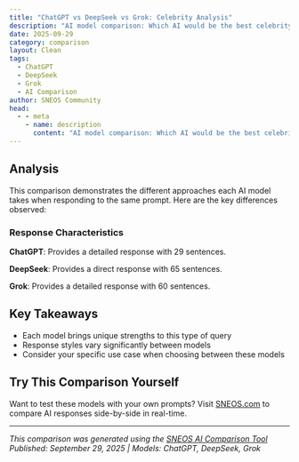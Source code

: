 ```yaml
---
title: "ChatGPT vs DeepSeek vs Grok: Celebrity Analysis"
description: "AI model comparison: Which AI would be the best celebrity personal assistant and why?..."
date: 2025-09-29
category: comparison
layout: Clean
tags:
  - ChatGPT
  - DeepSeek
  - Grok
  - AI Comparison
author: SNEOS Community
head:
  - - meta
    - name: description
      content: "AI model comparison: Which AI would be the best celebrity personal assistant and why?..."
---
```


<ChatComparison
  title="ChatGPT vs DeepSeek vs Grok: Celebrity Analysis"
  prompt="Which AI would be the best celebrity personal assistant and why?"
  :responses='{
    "ChatGPT": "The best AI for a celebrity personal assistant would need to excel in several key areas: managing complex schedules, handling high volumes of communication discreetly, providing personalized recommendations, ensuring privacy and security, and adapting to fast-changing and high-profile environments.\n\nHere are a few top AI options to consider, along with why one might stand out:\n\n1. **Google Assistant**\n   - **Strengths:** Excellent at scheduling and calendar management, integrates seamlessly with Google Workspace, strong natural language processing, and powerful search capabilities.\n   - **Limitations:** Privacy concerns, as data is processed through Google\u2019s servers.\n\n2. **Apple Siri**\n   - **Strengths:** Deep integration with the Apple ecosystem, strong privacy protections due to on-device processing, good at managing reminders, messages, and smart home features.\n   - **Limitations:** Less robust for complex multi-party scheduling and third-party app integrations compared to some competitors.\n\n3. **Amazon Alexa**\n   - **Strengths:** Wide range of third-party skills, good for managing smart home devices, shopping, and quick information retrieval.\n   - **Limitations:** Primarily voice-first and less focused on high-level administrative tasks.\n\n4. **Microsoft Cortana**\n   - **Strengths:** Integration with Microsoft Office and Outlook, strong for business-related tasks.\n   - **Limitations:** Has been scaled back in consumer markets, less focused on personal assistant functions now.\n\n5. **Specialized AI Concierges (e.g., x.ai, ClaraLabs)**\n   - **Strengths:** Designed specifically for scheduling meetings and managing communications on behalf of busy professionals.\n   - **Limitations:** May require human-in-the-loop support and may not cover broader assistant functions.\n\n6. **ChatGPT with API Integration**\n   - **Strengths:** Highly customizable conversational AI, can be integrated into existing workflows, excellent for drafting communications, managing information, and providing personalized support.\n   - **Limitations:** Needs custom development to integrate scheduling, reminders, and privacy controls.\n\n---\n\n### Best Choice: **A Custom-Integrated AI System Based on ChatGPT or Similar \u002B Google Workspace**\n\n**Why?**\n\n- **Personalization:** ChatGPT offers conversational depth and adaptability, allowing the assistant to understand nuanced requests, draft personalized messages, and manage complex inquiries.\n- **Integration:** Combining this with Google Workspace (Calendar, Gmail, Drive) allows seamless scheduling, email management, and document handling.\n- **Privacy and Control:** With proper custom development, data privacy and security protocols can be enforced according to the celebrity\u2019s preferences.\n- **Scalability:** The AI can be expanded with additional APIs (for travel bookings, social media monitoring, news alerts) tailored to the demands of a celebrity lifestyle.\n- **Human Oversight:** The AI can be complemented by a small human team who oversee sensitive matters, ensuring both efficiency and discretion.\n\n---\n\n### Summary\n\nWhile off-the-shelf assistants like Google Assistant or Siri are great for general tasks, a **custom AI assistant leveraging advanced conversational AI like ChatGPT combined with robust scheduling and communication tools (Google Workspace)** provides the flexibility, sophistication, and privacy controls ideal for managing a celebrity\u2019s complex, fast-moving, and high-profile personal and professional life.",
    "DeepSeek": "Excellent question. This isn\u0027t about which AI is \u0022best\u0022 overall, but which is best suited for the unique, demanding, and often bizarre life of a high-profile celebrity.\n\nThe short answer is: **There wouldn\u0027t be a single \u0022best\u0022 AI, but rather a highly customized, multi-layered system.** However, if we have to pick one from the current public-facing options, **ChatGPT-4o (or a future, even more advanced version) would be the most likely core, but it would require heavy integration with other specialized tools.**\n\nHere\u2019s a breakdown of why, looking at the key needs of a celebrity and which AI best addresses them.\n\n---\n\n### The Core Contender: A Custom-Tailored ChatGPT-4o\n\n**Why it\u0027s the frontrunner:**\n\n1.  **Multimodal Mastery:** A celebrity assistant needs to understand context from images, audio, and text. GPT-4o can process all of these in real-time.\n    *   **Scenario:** A celebrity takes a photo of a crowded restaurant. The AI can identify paparazzi in the background and suggest an alternative exit. Or, it can listen to a voicemail from a director, transcribe it, summarize the key points, and draft a response\u2014all in one go.\n\n2.  **Complex Reasoning and Nuance:** Celebrities deal with complex schedules, contract nuances, and sensitive social situations.\n    *   **Scenario:** \u0022My agent says the contract for the movie in Budapest has a \u0027force majeure\u0027 clause that conflicts with my endorsement deal in Japan. Explain the conflict in simple terms and draft three polite email options to my lawyer asking for a review, with varying levels of urgency.\u0022\n\n3.  **Communication and Drafting:** This is its core strength. From crafting heartfelt social media posts to writing sharp, professional emails to fending off intrusive inquiries with polite but firm language, it would be indispensable.\n\n4.  **Customization (GPTs):** OpenAI\u0027s ability to create custom \u0022GPTs\u0022 means the celebrity\u0027s team could build a private, specialized assistant trained on their specific preferences, trauma triggers (e.g., certain topics to avoid), favorite brands, and private contact lists.\n\n---\n\n### The Competition \u0026 Specialized Tools in the \u0022Celebrity AI Suite\u0022\n\nNo single AI does everything perfectly. The ultimate system would be a \u0022suite\u0022 where ChatGPT-4o acts as the central brain, integrating with other specialized AIs.\n\n| Celebrity Need | Best AI Tool \u0026 Why | Weakness of General AI (like ChatGPT) |\n| :--- | :--- | :--- |\n| ****Schedule \u0026 Logistics**** | **Google\u0027s Gemini (integrated with Google Workspace)** or a hyper-specialized corporate AI. Its deep integration with Google Calendar, Gmail, Maps, and real-time flight data is unmatched for managing a chaotic, multi-timezone schedule. | ChatGPT can reason about schedules but can\u0027t directly manipulate your calendar or get live flight alerts. |\n| ****Image \u0026 Brand Management**** | **Midjourney / DALL-E 3 / Stable Diffusion.** For creating concept art for outfits, visualizing red carpet looks, or generating social media content ideas. **Perplexity AI** would be crucial for real-time monitoring of news and social sentiment about the celebrity. | ChatGPT can describe an image but can\u0027t generate high-quality visuals. It\u0027s not a real-time web crawler for brand reputation. |\n| ****Security \u0026 Anonymity**** | **Specialized, likely non-public AI.** This would focus on analyzing routes, scanning dark web threats, and managing secure communications. It would be less about conversation and more about pattern recognition for threats. | General AIs are not designed for this and could be a privacy risk if not properly configured. |\n| ****Personalized Health \u0026 Fitness**** | **A custom AI trained on the celeb\u0027s biometric data (e.g., from an Oura ring or Whoop strap) and integrated with their nutritionist and trainer\u0027s plans.** It could adjust meal plans based on schedule changes or suggest recovery protocols. | ChatGPT can give general health advice, which is dangerous. It doesn\u0027t have access to real-time, personal biometric data. |\n\n---\n\n### The \u0022Why\u0022: The Ultimate Deciding Factors\n\nBeyond features, the choice comes down to three critical pillars for a celebrity:\n\n1.  **Privacy and Security (The #1 Priority):** A celebrity\u0027s life is constantly under scrutiny. Their AI assistant would have access to their most sensitive data: location, health, finances, and private conversations.\n    *   **The Winner:** A heavily customized, on-premise, or privately-hosted version of a model like GPT-4. It would **not** be the standard, cloud-based version. Data leaks would be catastrophic.\n\n2.  **Proactive Intelligence, Not Just Reactive Help:** A good assistant answers questions. A great one anticipates them.\n    *   **The Winner:** An AI that can learn patterns. \u0022You always get a migraine after trans-Pacific flights. Your flight from LA to Tokyo lands tomorrow. I\u0027ve already blocked a 4-hour \u0027recovery window\u0027 in your calendar and notified your PR team that you\u0027ll be unavailable.\u0022\n\n3.  **Handling Ambiguity and Human Emotion:** Celebrities are under immense pressure. The AI needs emotional intelligence.\n    *   **The Winner:** The AI with the best nuance and context window. It should be able to detect stress in the user\u0027s voice and respond with a calmer tone, suggest a meditation, or know not to bring up a sensitive topic like a recent box office flop.\n\n### Conclusion\n\nThe **best celebrity personal assistant wouldn\u0027t be a single, off-the-shelf AI like Siri or Alexa.** It would be a **bespoke system**.\n\n**ChatGPT-4o (or its successor) would serve as the central, conversational \u0022chief of staff\u0022** due to its superior reasoning, multimodal capabilities, and communication skills. However, this core would be seamlessly integrated with a shield of specialized AIs for scheduling (Gemini/Google), brand monitoring (Perplexity), security (custom AI), and health (custom AI), all operating within an impenetrable fortress of privacy and security.\n\nThe \u0022why\u0022 is simple: a celebrity\u0027s life requires an assistant that is part strategist, part bodyguard, part therapist, and part logistics wizard\u2014a role no single public AI can yet fill, but one that a integrated system, built around a powerful core like GPT-4o, is rapidly making possible.",
    "Grok": "Choosing the \u0022best\u0022 AI to be a celebrity personal assistant depends on the specific needs of the celebrity, but we can evaluate based on the capabilities of current AI systems, their adaptability, privacy features, and personalization. Let\u2019s consider a few prominent AI contenders and analyze which might excel in this role: OpenAI\u0027s ChatGPT (or a derivative like Grok by xAI), Google\u2019s Gemini, Anthropic\u2019s Claude, or a specialized AI system tailored for personal assistance.\n\n### Key Requirements for a Celebrity Personal Assistant AI:\n1. **Organization and Scheduling**: Ability to manage complex calendars, coordinate with teams (managers, agents, publicists), and handle logistics for events, travel, and appearances.\n2. **Communication**: Drafting messages, managing social media, and responding to inquiries with the celebrity\u0027s tone and style.\n3. **Privacy and Security**: Ensuring sensitive information (schedules, personal messages, financial details) is protected against leaks or hacks.\n4. **Personalization**: Understanding the celebrity\u2019s preferences, habits, and unique demands to anticipate needs and provide tailored support.\n5. **Discretion and Emotional Intelligence**: Interpreting nuanced requests and handling high-pressure situations with tact.\n6. **Versatility**: Adapting to unpredictable tasks, from script analysis to booking last-minute private jets.\n\n### Evaluating AI Candidates:\n\n#### 1. OpenAI\u0027s ChatGPT (or Grok by xAI)\n   - **Strengths**: \n     - Highly versatile and capable of handling a wide range of tasks, from drafting emails to brainstorming creative ideas for social media or speeches.\n     - Strong natural language processing means it can mimic a celebrity\u2019s tone or adapt to specific communication styles.\n     - Grok, specifically, is designed to provide helpful and truthful answers, often with an outside perspective on humanity, which might offer unique insights for a celebrity navigating fame.\n   - **Weaknesses**:\n     - Limited real-time integration with calendars or external apps unless paired with custom tools.\n     - Privacy concerns exist since data may be used for training unless specific safeguards (e.g., enterprise versions with strict policies) are in place.\n\n#### 2. Google\u2019s Gemini\n   - **Strengths**:\n     - Deep integration with Google Workspace (Calendar, Gmail, Drive) makes it ideal for scheduling, email management, and organizing documents.\n     - Access to real-time data via Google Search could help with quick research (e.g., finding the best restaurants for a private dinner or tracking public sentiment about a recent appearance).\n     - Google\u2019s infrastructure might offer robust security for a high-profile user.\n   - **Weaknesses**:\n     - May lack the creative depth or conversational nuance of ChatGPT for tasks like writing personalized content.\n     - Google\u2019s ecosystem raises privacy concerns for celebrities wary of data collection.\n\n#### 3. Anthropic\u2019s Claude\n   - **Strengths**:\n     - Designed with a focus on safety and helpfulness, Claude might excel in maintaining discretion and avoiding harmful suggestions.\n     - Strong writing and reasoning abilities make it suitable for drafting press statements or analyzing scripts.\n     - Anthropic\u2019s emphasis on ethical AI could align with a celebrity\u2019s need for a trustworthy assistant.\n   - **Weaknesses**:\n     - Less integration with real-world tools compared to Google\u2019s ecosystem.\n     - May be overly cautious in responses, limiting creativity in certain contexts.\n\n#### 4. Specialized AI Assistants (e.g., Custom-Built or Startups like xAI\u2019s Grok)\n   - **Strengths**:\n     - A custom-built AI or a system like Grok could be tailored specifically to a celebrity\u2019s needs, incorporating their preferences and integrating with their existing workflows.\n     - Potential for higher privacy if built in-house with strict controls.\n   - **Weaknesses**:\n     - Development costs and time could be prohibitive.\n     - May lack the broad knowledge base of larger models like ChatGPT or Gemini.\n\n### The Verdict: Best AI for a Celebrity Personal Assistant\n**OpenAI\u2019s ChatGPT (or Grok by xAI)** stands out as the best choice for most celebrities, primarily due to its versatility, adaptability, and strong language capabilities. Here\u2019s why:\n- **Versatility**: It can handle diverse tasks\u2014from scheduling (with API integrations) to drafting creative content like Instagram captions or award show speeches.\n- **Personalization**: With fine-tuning or consistent interaction, it can learn a celebrity\u2019s unique voice and preferences, acting as a seamless extension of their personality.\n- **Scalability**: Paired with custom integrations (e.g., linking to calendar apps or secure communication tools), it can be molded into a comprehensive assistant.\n\nHowever, privacy is a critical concern. Celebrities would need an enterprise-grade version of ChatGPT with strict data protection policies or a custom deployment to ensure their information isn\u2019t used for training or exposed to risks.\n\n### Why Not the Others?\n- Google\u2019s Gemini is excellent for logistics and integration but may fall short in creative tasks or emotional nuance, which are often crucial for a celebrity\u2019s public image.\n- Claude is a safe and ethical choice but might lack the dynamic adaptability needed for a fast-paced celebrity lifestyle.\n- Custom AI solutions are ideal in theory but impractical for most due to cost and development time.\n\n### Additional Considerations:\nA hybrid approach might be the ultimate solution\u2014using ChatGPT or Grok as the core AI brain, integrated with Google Workspace for scheduling and logistics, and hosted on a secure, private server to mitigate privacy risks. Celebrities like actors or musicians, who often juggle intense schedules and public-facing personas, would benefit most from an AI that prioritizes adaptability and creativity while ensuring discretion.\n\nIn the end, the \u0022best\u0022 AI assistant hinges on customization and trust. ChatGPT/Grok, with the right setup, could be a game-changer\u2014acting not just as a tool but as a near-invisible partner in managing the chaos of fame. Who wouldn\u2019t want an AI that can book a red-eye flight, draft a heartfelt thank-you post, and remind them to hydrate before a big interview\u2014all in their own voice?"
  }'
  published-date="16:28"
/>

## Analysis

This comparison demonstrates the different approaches each AI model takes when responding to the same prompt. Here are the key differences observed:

### Response Characteristics

**ChatGPT**: Provides a detailed response with 29 sentences. 

**DeepSeek**: Provides a direct response with 65 sentences. 

**Grok**: Provides a detailed response with 60 sentences. 

## Key Takeaways

- Each model brings unique strengths to this type of query
- Response styles vary significantly between models
- Consider your specific use case when choosing between these models

## Try This Comparison Yourself

Want to test these models with your own prompts? Visit [SNEOS.com](https://sneos.com) to compare AI responses side-by-side in real-time.

---

*This comparison was generated using the [SNEOS AI Comparison Tool](https://sneos.com)*
*Published: September 29, 2025 | Models: ChatGPT, DeepSeek, Grok*
